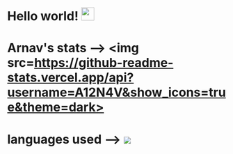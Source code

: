 # Hello world! <img src="https://raw.githubusercontent.com/MartinHeinz/MartinHeinz/master/wave.gif" width="30px">
# Arnav's stats --> <img src=https://github-readme-stats.vercel.app/api?username=A12N4V&show_icons=true&theme=dark>
# languages used --> <img src="https://github-readme-stats.vercel.app/api/<CARD_TYPE>/?username=<USERNAME>&theme=<THEME_NAME>">

